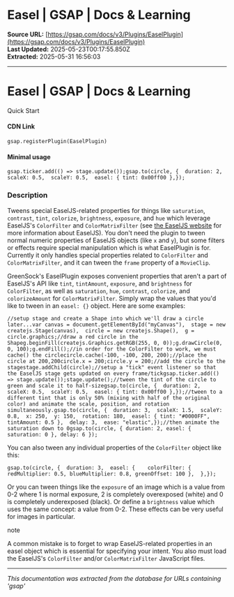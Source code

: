 # Easel | GSAP | Docs & Learning

**Source URL:** [https://gsap.com/docs/v3/Plugins/EaselPlugin](https://gsap.com/docs/v3/Plugins/EaselPlugin)  
**Last Updated:** 2025-05-23T00:17:55.850Z  
**Extracted:** 2025-05-31 16:56:03

---

# Easel | GSAP | Docs & Learning

Quick Start

#### CDN Link

```
gsap.registerPlugin(EaselPlugin) 
```

#### Minimal usage

```
gsap.ticker.add(() => stage.update());gsap.to(circle, {  duration: 2,  scaleX: 0.5,  scaleY: 0.5,  easel: { tint: 0x00ff00 },});
```

### Description[​](#description "Direct link to Description")

Tweens special EaselJS-related properties for things like `saturation`, `contrast`, `tint`, `colorize`, `brightness`, `exposure`, and `hue` which leverage EaselJS's `ColorFilter` and `ColorMatrixFilter` (see [the EaselJS website](https://www.createjs.com/#!/EaselJS) for more information about EaselJS). You don't need the plugin to tween normal numeric properties of EaselJS objects (like `x` and `y`), but some filters or effects require special manipulation which is what EaselPlugin is for. Currently it only handles special properties related to `ColorFilter` and `ColorMatrixFilter`, and it can tween the `frame` property of a `MovieClip`.

GreenSock's EaselPlugin exposes convenient properties that aren't a part of EaselJS's API like `tint`, `tintAmount`, `exposure`, and `brightness` for `ColorFilter`, as well as `saturation`, `hue`, `contrast`, `colorize`, and `colorizeAmount` for `ColorMatrixFilter`. Simply wrap the values that you'd like to tween in an `easel: {}` object. Here are some examples:

```
//setup stage and create a Shape into which we'll draw a circle later...var canvas = document.getElementById("myCanvas"),  stage = new createjs.Stage(canvas),  circle = new createjs.Shape(),  g = circle.graphics;//draw a red circle in the Shapeg.beginFill(createjs.Graphics.getRGB(255, 0, 0));g.drawCircle(0, 0, 100);g.endFill();//in order for the ColorFilter to work, we must cache() the circlecircle.cache(-100, -100, 200, 200);//place the circle at 200,200circle.x = 200;circle.y = 200;//add the circle to the stagestage.addChild(circle);//setup a "tick" event listener so that the EaselJS stage gets updated on every frame/tickgsap.ticker.add(() => stage.update());stage.update();//tween the tint of the circle to green and scale it to half-sizegsap.to(circle, {  duration: 2,  scaleX: 0.5,  scaleY: 0.5,  easel: { tint: 0x00ff00 },});//tween to a different tint that is only 50% (mixing with half of the original color) and animate the scale, position, and rotation simultaneously.gsap.to(circle, {  duration: 3,  scaleX: 1.5,  scaleY: 0.8,  x: 250,  y: 150,  rotation: 180,  easel: { tint: "#0000FF", tintAmount: 0.5 },  delay: 3,  ease: "elastic",});//then animate the saturation down to 0gsap.to(circle, { duration: 2, easel: { saturation: 0 }, delay: 6 });
```

You can also tween any individual properties of the `ColorFilter` object like this:

```
gsap.to(circle, {  duration: 3,  easel: {    colorFilter: { redMultiplier: 0.5, blueMultiplier: 0.8, greenOffset: 100 },  },});
```

Or you can tween things like the `exposure` of an image which is a value from 0-2 where 1 is normal exposure, 2 is completely overexposed (white) and 0 is completely underexposed (black). Or define a `brightness` value which uses the same concept: a value from 0-2. These effects can be very useful for images in particular.

note

A common mistake is to forget to wrap EaselJS-related properties in an easel object which is essential for specifying your intent. You also must load the EaselJS's `ColorFilter` and/or `ColorMatrixFilter` JavaScript files.

---

*This documentation was extracted from the database for URLs containing 'gsap'*
